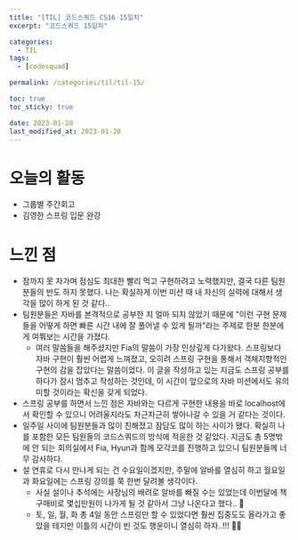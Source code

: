 ```yaml
---
title: "[TIL] 코드스쿼드 CS16 15일차"
excerpt: "코드스쿼드 15일차"

categories:
  - TIL
tags:
  - [codesquad]

permalink: /categories/til/til-15/

toc: true
toc_sticky: true

date: 2023-01-20
last_modified_at: 2023-01-20
---
```


# 오늘의 활동
- 그룹별 주간회고
- 김영한 스프링 입문 완강

# 느낀 점
- 잠까지 못 자가며 점심도 최대한 빨리 먹고 구현하려고 노력했지만, 결국 다른 팀원분들의 반도 하지 못했다. 나는 확실하게 이번 미션 때 내 자신의 실력에 대해서 생각을 많이 하게 된 것 같다..
- 팀원분들은 자바를 본격적으로 공부한 지 얼마 되지 않았기 때문에 "이런 구현 문제들을 어떻게 하면 빠른 시간 내에 잘 풀어낼 수 있게 될까"라는 주제로 한분 한분에게 여쭤보는 시간을 가졌다.
  - 여러 말씀들을 해주셨지만 Fia의 말씀이 가장 인상깊게 다가왔다. 스프링보다 자바 구현이 훨씬 어렵게 느껴졌고, 오히려 스프링 구현을 통해서 객체지향적인 구현의 감을 잡았다는 말씀이었다. 이 글을 작성하고 있는 지금도 스프링 공부를 하다가 잠시 멈추고 작성하는 것인데, 이 시간이 앞으로의 자바 미션에서도 유의미할 것이라는 확신을 갖게 되었다.
- 스프링 공부를 하면서 느낀 점은 자바와는 다르게 구현한 내용을 바로 localhost에서 확인할 수 있으니 어려울지라도 차근차근히 쌓아나갈 수 있을 거 같다는 것이다.
- 일주일 사이에 팀원분들과 많이 친해졌고 잠담도 많이 하는 사이가 됐다. 확실히 나를 포함한 모든 팀원들의 코드스쿼드의 방식에 적응한 것 같았다. 지금도 총 5명밖에 안 되는 회의실에서 Fia, Hyun과 함께 모각코를 진행하고 있으니 팀원분들께 너무 감사하다.
- 설 연휴로 다시 만나게 되는 건 수요일이겠지만, 주말에 알바를 열심히 하고 월요일과 화요일에는 스프링 강의를 쭉 한번 달려볼 생각이다.
  - 사실 설이나 추석에는 사장님의 배려로 알바를 빠질 수는 있었는데 이번달에 책 구매비로 몇십만원이 나가게 될 것 같아서 그냥 나온다고 했다.. 🥲
  - 토, 일, 월, 화 총 4일 동안 스프링만 할 수 있었다면 훨씬 집중도도 올라가고 좋았을 테지만 이틀의 시간이 빈 것도 행운이니 열심히 하자..!!! 💪🏻